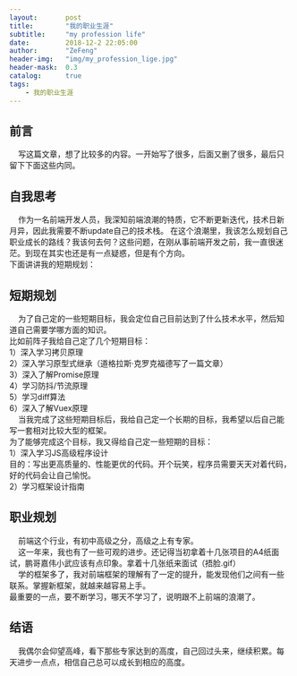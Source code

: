 ```yaml
---
layout:       post
title:        "我的职业生涯"
subtitle:     "my profession life"
date:         2018-12-2 22:05:00
author:       "ZeFeng"
header-img:   "img/my_profession_lige.jpg"
header-mask:  0.3
catalog:      true
tags:
    - 我的职业生涯
---
```

## 前言
&nbsp;&nbsp;&nbsp;&nbsp;写这篇文章，想了比较多的内容。一开始写了很多，后面又删了很多，最后只留下下面这些内同。
## 自我思考
&nbsp;&nbsp;&nbsp;&nbsp;作为一名前端开发人员，我深知前端浪潮的特质，它不断更新迭代，技术日新月异，因此我需要不断update自己的技术栈。
在这个浪潮里，我该怎么规划自己职业成长的路线？我该何去何？这些问题，在刚从事前端开发之前，我一直很迷茫。到现在其实也还是有一点疑惑，但是有个方向。<br />
下面讲讲我的短期规划：
## 短期规划
&nbsp;&nbsp;&nbsp;&nbsp;为了自己定的一些短期目标，我会定位自己目前达到了什么技术水平，然后知道自己需要学哪方面的知识。<br />
比如前阵子我给自己定了几个短期目标：<br />
1）深入学习拷贝原理<br />
2）深入学习原型式继承（道格拉斯·克罗克福德写了一篇文章）<br />
3）深入了解Promise原理<br />
4）学习防抖/节流原理<br />
5）学习diff算法<br />
6）深入了解Vuex原理<br />
&nbsp;&nbsp;&nbsp;&nbsp;当我完成了这些短期目标后，我给自己定一个长期的目标，我希望以后自己能写一套相对比较大型的框架。<br />
为了能够完成这个目标，我又得给自己定一些短期的目标：<br />
1）深入学习JS高级程序设计<br />
目的：写出更高质量的、性能更优的代码。开个玩笑，程序员需要天天对着代码，好的代码会让自己愉悦。<br />
2）学习框架设计指南<br />
## 职业规划
&nbsp;&nbsp;&nbsp;&nbsp;前端这个行业，有初中高级之分，高级之上有专家。<br />
&nbsp;&nbsp;&nbsp;&nbsp;这一年来，我也有了一些可观的进步。还记得当初拿着十几张项目的A4纸面试，鹏哥嘉伟小武应该有点印象。拿着十几张纸来面试（捂脸.gif）<br />
&nbsp;&nbsp;&nbsp;&nbsp;学的框架多了，我对前端框架的理解有了一定的提升，能发现他们之间有一些联系。掌握新框架，就越来越容易上手。<br />
最重要的一点，要不断学习，哪天不学习了，说明跟不上前端的浪潮了。
## 结语
&nbsp;&nbsp;&nbsp;&nbsp;我偶尔会仰望高峰，看下那些专家达到的高度，自己回过头来，继续积累。每天进步一点点，相信自己总可以成长到相应的高度。

